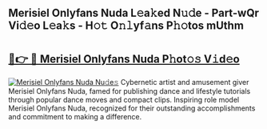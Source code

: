 ## Merisiel Onlyfans Nuda L𝚎a𝚔ed N𝚞𝚍e - Part-wQr Vi𝚍𝚎o L𝚎a𝚔s - H𝚘𝚝 O𝚗𝚕yf𝚊ns P𝚑𝚘tos mUthm

# <h2><a href="http://kf59kb.oniu.top/?m=Merisiel+Onlyfans+Nuda">🔗👉 🔴 Merisiel Onlyfans Nuda P𝚑ot𝚘𝚜 V𝚒d𝚎o</a></h2>

[![Merisiel Onlyfans Nuda Nu𝚍e𝚜](https://i.imgur.com/0qMVB7G.gif)](http://kf59kb.oniu.top/?m=Merisiel+Onlyfans+Nuda)
Cybernetic artist and amusement giver Merisiel Onlyfans Nuda, famed for publishing dance and lifestyle tutorials through popular dance moves and compact clips. Inspiring role model Merisiel Onlyfans Nuda, recognized for their outstanding accomplishments and commitment to making a difference.  
